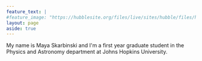 ```yaml
---
feature_text: |
#feature_image: "https://hubblesite.org/files/live/sites/hubble/files/home/resource-gallery/articles/_images/STSCI-H-p1427a-2300x2100.jpg"
layout: page
aside: true
---
```


My name is Maya Skarbinski and I'm a first year graduate student in the Physics and Astronomy department at Johns Hopkins University. 

